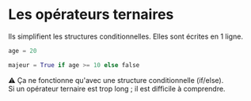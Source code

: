 # **Les opérateurs ternaires**
Ils simplifient les structures conditionnelles. Elles sont écrites en 1 ligne.
```py
age = 20

majeur = True if age >= 10 else false
```
⚠️ Ça ne fonctionne qu'avec une structure conditionnelle (if/else).  
Si un opérateur ternaire est trop long ; il est difficile à comprendre.